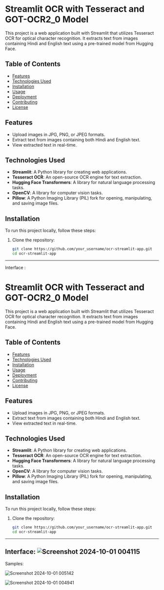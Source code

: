 # Streamlit OCR with Tesseract and GOT-OCR2_0 Model

This project is a web application built with Streamlit that utilizes Tesseract OCR for optical character recognition. It extracts text from images containing Hindi and English text using a pre-trained model from Hugging Face.

## Table of Contents

- [Features](#features)
- [Technologies Used](#technologies-used)
- [Installation](#installation)
- [Usage](#usage)
- [Deployment](#deployment)
- [Contributing](#contributing)
- [License](#license)

## Features

- Upload images in JPG, PNG, or JPEG formats.
- Extract text from images containing both Hindi and English text.
- View extracted text in real-time.

## Technologies Used

- **Streamlit**: A Python library for creating web applications.
- **Tesseract OCR**: An open-source OCR engine for text extraction.
- **Hugging Face Transformers**: A library for natural language processing tasks.
- **OpenCV**: A library for computer vision tasks.
- **Pillow**: A Python Imaging Library (PIL) fork for opening, manipulating, and saving image files.

## Installation

To run this project locally, follow these steps:

1. Clone the repository:

   ```bash
   git clone https://github.com/your_username/ocr-streamlit-app.git
   cd ocr-streamlit-app

--------------------------------------------
Interface :
# Streamlit OCR with Tesseract and GOT-OCR2_0 Model

This project is a web application built with Streamlit that utilizes Tesseract OCR for optical character recognition. It extracts text from images containing Hindi and English text using a pre-trained model from Hugging Face.

## Table of Contents

- [Features](#features)
- [Technologies Used](#technologies-used)
- [Installation](#installation)
- [Usage](#usage)
- [Deployment](#deployment)
- [Contributing](#contributing)
- [License](#license)

## Features

- Upload images in JPG, PNG, or JPEG formats.
- Extract text from images containing both Hindi and English text.
- View extracted text in real-time.

## Technologies Used

- **Streamlit**: A Python library for creating web applications.
- **Tesseract OCR**: An open-source OCR engine for text extraction.
- **Hugging Face Transformers**: A library for natural language processing tasks.
- **OpenCV**: A library for computer vision tasks.
- **Pillow**: A Python Imaging Library (PIL) fork for opening, manipulating, and saving image files.

## Installation

To run this project locally, follow these steps:

1. Clone the repository:

   ```bash
   git clone https://github.com/your_username/ocr-streamlit-app.git
   cd ocr-streamlit-app

--------------------------------------------
Interface:
![Screenshot 2024-10-01 004115](https://github.com/user-attachments/assets/bfcb1c88-d3d2-4210-b17b-b86aa1e6d1d0)
---------------------------------------------

Samples:

![Screenshot 2024-10-01 005142](https://github.com/user-attachments/assets/f24d5476-2974-4217-8069-81d5b58ddef1)

![Screenshot 2024-10-01 004941](https://github.com/user-attachments/assets/bec67ce9-f70b-4d6a-9f51-f452850f2395)
 
 
